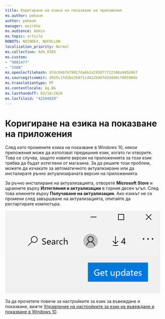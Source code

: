 ```yaml
---
title: Коригиране на езика на показване на приложения
ms.author: pebaum
author: pebaum
manager: mnirkhe
ms.audience: Admin
ms.topic: article
ROBOTS: NOINDEX, NOFOLLOW
localization_priority: Normal
ms.collection: Adm_O365
ms.custom:
- "9001477"
- "3508"
ms.openlocfilehash: 07dc04b7b79017da6b2a195077722108a945b967
ms.sourcegitcommit: d925c1fd1be35071cd422b9d7e5ddd6c700590de
ms.translationtype: MT
ms.contentlocale: bg-BG
ms.lasthandoff: 03/10/2020
ms.locfileid: "42584820"
---
```

# <a name="fix-the-display-language-of-apps"></a>Коригиране на езика на показване на приложения

След като промените езика на показване в Windows 10, някои приложения може да използват предишния език, когато ги отворите. Това се случва, защото новите версии на приложенията за този език трябва да бъдат изтеглени от магазина. За да решите този проблем, можете да изчакате за автоматичното актуализиране или да инсталирате ръчно актуализираната версия на приложенията.

За ръчно инсталиране на актуализацията, отворете **Microsoft Store** и щракнете върху **Изтегляния и актуализации** в горния десен ъгъл. След това кликнете върху **Получаване на актуализации**. Ако езикът не се промени след завършване на актуализацията, опитайте да рестартирате компютъра.

![Получаване на актуализации.](media/get-updates.png)

За да прочетете повече за настройките за език за въвеждане и показване, вижте [Управление на настройките за език на въвеждане и показване в Windows 10](https://support.microsoft.com/help/4027670/windows-10-add-and-switch-input-and-display-language-preferences).

